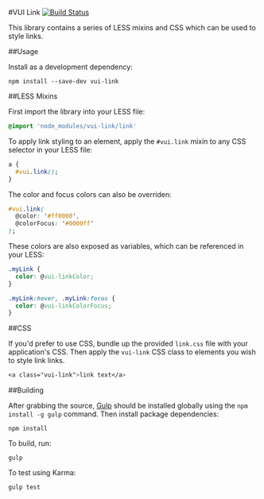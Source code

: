 #VUI Link [![Build Status](https://travis-ci.org/Desire2Learn-Valence/valence-ui-link.svg?branch=master)](https://travis-ci.org/Desire2Learn-Valence/valence-ui-link)

This library contains a series of LESS mixins and CSS which can be used to
style links.

##Usage

Install as a development dependency:

```shell
npm install --save-dev vui-link
```

##LESS Mixins

First import the library into your LESS file:

```css
@import 'node_modules/vui-link/link'
```

To apply link styling to an element, apply the `#vui.link` mixin to any CSS
selector in your LESS file:

```css
a {
  #vui.link();
}
```

The color and focus colors can also be overriden:

```css
#vui.link( 
  @color: '#ff0000', 
  @colorFocus: '#0000ff' 
);
```

These colors are also exposed as variables, which can be referenced in your LESS:

```css
.myLink {
  color: @vui-linkColor;
}

.myLink:hover, .myLink:focus {
  color: @vui-linkColorFocus;
}
```

##CSS

If you'd prefer to use CSS, bundle up the provided `link.css` file with
your application's CSS. Then apply the `vui-link` CSS class to elements you
wish to style link links.

```css
<a class="vui-link">link text</a>
```

##Building

After grabbing the source, [Gulp](http://gulpjs.com/) should be installed globally
using the `npm install -g gulp` command. Then install package dependencies:

```shell
npm install
```

To build, run:

```shell
gulp
```

To test using Karma:

```shell
gulp test
```